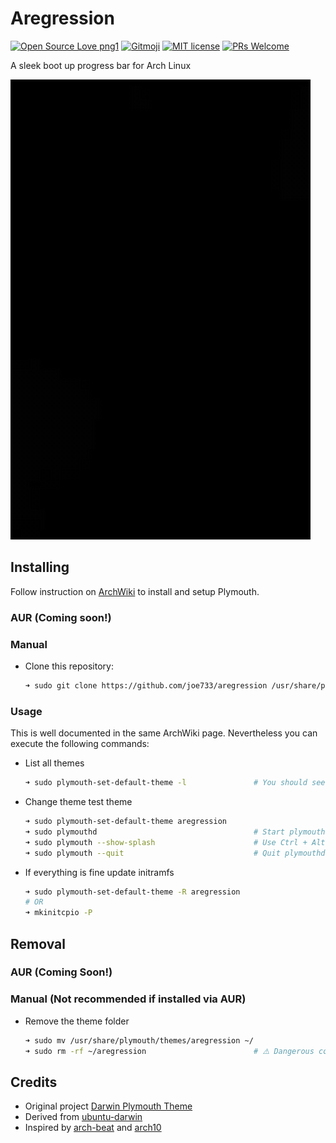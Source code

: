 # Aregression

[![Open Source Love png1](https://badges.frapsoft.com/os/v1/open-source.png?v=103)](https://opensource.org/) [![Gitmoji](https://img.shields.io/badge/gitmoji-%20😎-FFDD67.svg)](https://gitmoji.dev/) [![MIT license](https://img.shields.io/badge/License-MIT-blue.svg)](LICENSE) [![PRs Welcome](https://img.shields.io/badge/PRs-welcome-brightgreen.svg)](https://github.com/iesdevs/iedc/pulls)

A sleek boot up progress bar for Arch Linux

![preview](preview.gif)

## Installing

Follow instruction on [ArchWiki](https://wiki.archlinux.org/title/plymouth) to install and setup Plymouth.

### AUR (Coming soon!)

### Manual

- Clone this repository:

    ```bash
    ➜ sudo git clone https://github.com/joe733/aregression /usr/share/plymouth/themes/aregression
    ```

### Usage

This is well documented in the same ArchWiki page. Nevertheless you can execute the following commands:

- List all themes

    ```bash
    ➜ sudo plymouth-set-default-theme -l               # You should see aregression listed
    ```

- Change theme test theme

    ```bash
    ➜ sudo plymouth-set-default-theme aregression
    ➜ sudo plymouthd                                   # Start plymouthd
    ➜ sudo plymouth --show-splash                      # Use Ctrl + Alt + F6 to quit
    ➜ sudo plymouth --quit                             # Quit plymouthd
    ```

- If everything is fine update initramfs

    ```bash
    ➜ sudo plymouth-set-default-theme -R aregression
    # OR
    ➜ mkinitcpio -P
    ```

## Removal

### AUR (Coming Soon!)

### Manual (Not recommended if installed via AUR)

- Remove the theme folder

    ```bash
    ➜ sudo mv /usr/share/plymouth/themes/aregression ~/
    ➜ sudo rm -rf ~/aregression                        # ⚠️ Dangerous command! Double check your directory! 
    ```

## Credits

- Original project [Darwin Plymouth Theme](https://www.gnome-look.org/content/show.php/Darwin+Plymouth?content=170649)
- Derived from [ubuntu-darwin](https://github.com/ashutoshgngwr/ubuntu-darwin)
- Inspired by [arch-beat](https://github.com/nenad/arch-beat) and [arch10](https://github.com/manilarome/plymouth-theme-arch10)
